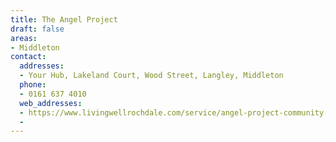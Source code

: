 ```yaml
---
title: The Angel Project
draft: false
areas:
- Middleton
contact:
  addresses:
  - Your Hub, Lakeland Court, Wood Street, Langley, Middleton
  phone:
  - 0161 637 4010
  web_addresses:
  - https://www.livingwellrochdale.com/service/angel-project-community-cafe/
  - 
---
```


